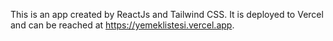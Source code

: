 This is an app created by ReactJs and Tailwind CSS. It is deployed to Vercel and can be reached at https://yemeklistesi.vercel.app.
